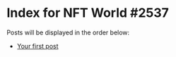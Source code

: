 # Index for NFT World #2537
Posts will be displayed in the order below:

- [Your first post](./001-first.md)

